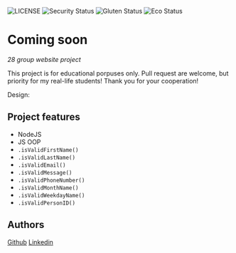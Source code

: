 ![LICENSE](https://img.shields.io/badge/license-MIT-blue.svg?style=flat-square)
![Security Status](https://img.shields.io/security-headers?label=Security&url=https%3A%2F%2Fgithub.com&style=flat-square)
![Gluten Status](https://img.shields.io/badge/Gluten-Free-green.svg)
![Eco Status](https://img.shields.io/badge/ECO-Friendly-green.svg)

# Coming soon

_28 group website project_

This project is for educational porpuses only. Pull request are welcome, but priority for my real-life students! Thank you for your cooperation!

Design:

## Project features

- NodeJS
- JS OOP
- `.isValidFirstName()`
- `.isValidLastName()`
- `.isValidEmail()`
- `.isValidMessage()`
- `.isValidPhoneNumber()`
- `.isValidMonthName()`
- `.isValidWeekdayName()`
- `.isValidPersonID()`

## Authors

[Github](https://github.com/SarunasDov)
[Linkedin](linkedin.com/in/sarunas-dovydaitis-7a5644174)
